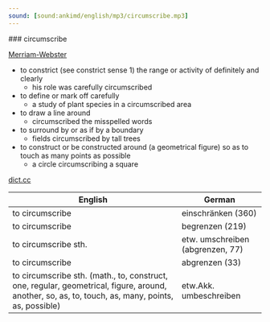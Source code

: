 ```yaml
---
sound: [sound:ankimd/english/mp3/circumscribe.mp3]
---
```


\### circumscribe

[Merriam-Webster](https://www.merriam-webster.com/dictionary/circumscribe)

- to constrict (see constrict sense 1) the range or activity of definitely and clearly
    - his role was carefully circumscribed
- to define or mark off carefully
    - a study of plant species in a circumscribed area
- to draw a line around
    - circumscribed the misspelled words
- to surround by or as if by a boundary
    - fields circumscribed by tall trees
- to construct or be constructed around (a geometrical figure) so as to touch as many points as possible
    - a circle circumscribing a square

[dict.cc](https://www.dict.cc/circumscribe)

| English        | German       |
| -------------- | ------------ |
| to circumscribe | einschränken (360) |
| to circumscribe | begrenzen (219) |
| to circumscribe sth. | etw. umschreiben (abgrenzen, 77) |
| to circumscribe | abgrenzen (33) |
| to circumscribe sth. (math., to, construct, one, regular, geometrical, figure, around, another, so, as, to, touch, as, many, points, as, possible) | etw.Akk. umbeschreiben |
